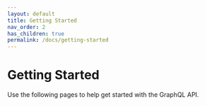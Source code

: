```yaml
---
layout: default
title: Getting Started
nav_order: 2
has_children: true
permalink: /docs/getting-started
---
```


# Getting Started

Use the following pages to help get started with the GraphQL API.